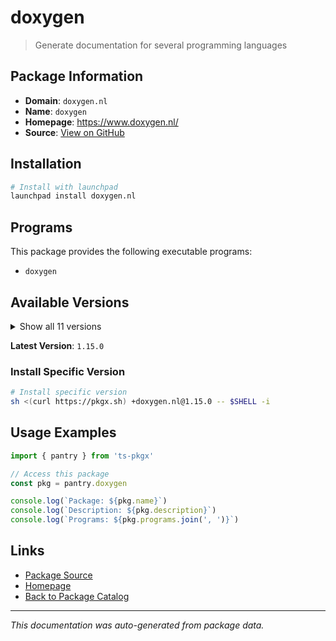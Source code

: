 # doxygen

> Generate documentation for several programming languages

## Package Information

- **Domain**: `doxygen.nl`
- **Name**: `doxygen`
- **Homepage**: https://www.doxygen.nl/
- **Source**: [View on GitHub](https://github.com/pkgxdev/pantry/tree/main/projects/doxygen.nl/package.yml)

## Installation

```bash
# Install with launchpad
launchpad install doxygen.nl
```

## Programs

This package provides the following executable programs:

- `doxygen`

## Available Versions

<details>
<summary>Show all 11 versions</summary>

- `1.15.0`, `1.14.0`, `1.13.2`, `1.13.1`, `1.13.0`
- `1.12.0`, `1.11.0`, `1.10.0`, `1.9.8`, `1.9.7`
- `1.9.6`

</details>

**Latest Version**: `1.15.0`

### Install Specific Version

```bash
# Install specific version
sh <(curl https://pkgx.sh) +doxygen.nl@1.15.0 -- $SHELL -i
```

## Usage Examples

```typescript
import { pantry } from 'ts-pkgx'

// Access this package
const pkg = pantry.doxygen

console.log(`Package: ${pkg.name}`)
console.log(`Description: ${pkg.description}`)
console.log(`Programs: ${pkg.programs.join(', ')}`)
```

## Links

- [Package Source](https://github.com/pkgxdev/pantry/tree/main/projects/doxygen.nl/package.yml)
- [Homepage](https://www.doxygen.nl/)
- [Back to Package Catalog](../../package-catalog.md)

---

*This documentation was auto-generated from package data.*
